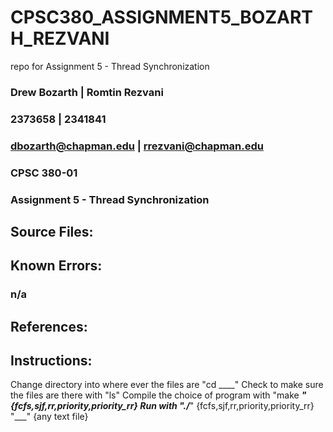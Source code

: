# CPSC380_ASSIGNMENT5_BOZARTH_REZVANI

repo for Assignment 5 - Thread Synchronization

### Drew Bozarth | Romtin Rezvani

### 2373658 | 2341841

### dbozarth@chapman.edu | rrezvani@chapman.edu

### CPSC 380-01

### Assignment 5 - Thread Synchronization

## Source Files:

## Known Errors:

### n/a

## References:

###

## Instructions:

Change directory into where ever the files are "cd \_\_\_\_"
Check to make sure the files are there with "ls"
Compile the choice of program with "make **_" {fcfs,sjf,rr,priority,priority_rr}
Run with "./_**" {fcfs,sjf,rr,priority,priority_rr} "\_\_\_" {any text file}
